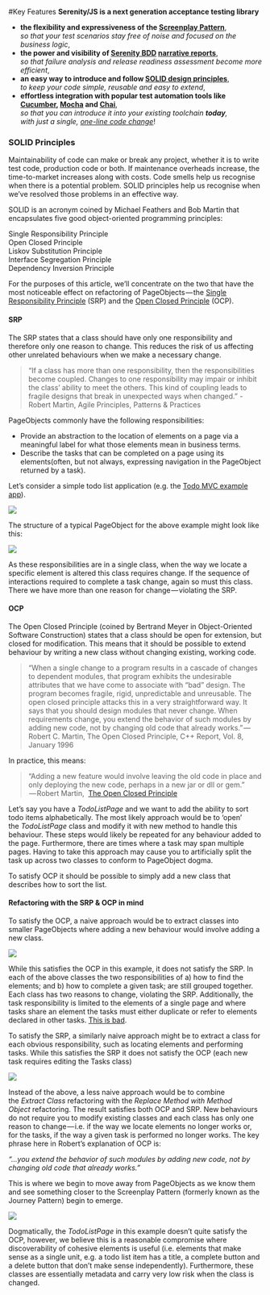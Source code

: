 #Key Features
**Serenity/JS is a next generation acceptance testing library**

*   **the flexibility and expressiveness of the [Screenplay Pattern](design/screenplay-pattern.html)**,  
    _so that your test scenarios stay free of noise and focused on the business logic_,
*   **the power and visibility of [Serenity BDD](http://serenity-bdd.info/#/documentation) [narrative reports](overview/reporting.html)**,  
    _so that failure analysis and release readiness assessment become more efficient_,
*   **an easy way to introduce and follow [SOLID design principles](https://en.wikipedia.org/wiki/SOLID_(object-oriented_design))**,  
    _to keep your code simple, reusable and easy to extend_,
*   **effortless integration with popular test automation tools like [Cucumber](cucumber/readme.html), [Mocha](mocha/readme.html) and [Chai](design/assertions.html)**,  
    _so that you can introduce it into your existing toolchain **today**,  
    with just a single, [one-line code change](overview/retrofitting.html)_!


### SOLID Principles

Maintainability of code can make or break any project, whether it is to write test code, production code or both. If maintenance overheads increase, the time-to-market increases along with costs. Code smells help us recognise when there is a potential problem. SOLID principles help us recognise when we’ve resolved those problems in an effective way.

SOLID is an acronym coined by Michael Feathers and Bob Martin that encapsulates five good object-oriented programming principles:

Single Responsibility Principle  
Open Closed Principle  
Liskov Substitution Principle  
Interface Segregation Principle  
Dependency Inversion Principle

For the purposes of this article, we’ll concentrate on the two that have the most noticeable effect on refactoring of PageObjects — the [Single Responsibility Principle](http://bit.ly/rg-srp) (SRP) and the [Open Closed Principle](http://bit.ly/rg-ocp) (OCP).

#### SRP

The SRP states that a class should have only one responsibility and therefore only one reason to change. This reduces the risk of us affecting other unrelated behaviours when we make a necessary change.

> “If a class has more than one responsibility, then the responsibilities become coupled. Changes to one responsibility may impair or inhibit the class’ ability to meet the others. This kind of coupling leads to fragile designs that break in unexpected ways when changed.” -Robert Martin, Agile Principles, Patterns & Practices

PageObjects commonly have the following responsibilities:

*   Provide an abstraction to the location of elements on a page via a meaningful label for what those elements mean in business terms.
*   Describe the tasks that can be completed on a page using its elements(often, but not always, expressing navigation in the PageObject returned by a task).

Let’s consider a simple todo list application (e.g. the [Todo MVC example app](http://bit.ly/rg-todomvc)).

![](https://d262ilb51hltx0.cloudfront.net/max/800/0*u8MCnsbNJZeV36Ju.)

The structure of a typical PageObject for the above example might look like this:

![](https://d262ilb51hltx0.cloudfront.net/max/800/0*0er2D74ujAMYzt0Q.)

As these responsibilities are in a single class, when the way we locate a specific element is altered this class requires change. If the sequence of interactions required to complete a task change, again so must this class. There we have more than one reason for change — violating the SRP.

#### OCP

The Open Closed Principle (coined by Bertrand Meyer in Object-Oriented Software Construction) states that a class should be open for extension, but closed for modification. This means that it should be possible to extend behaviour by writing a new class without changing existing, working code.

> “When a single change to a program results in a cascade of changes to dependent modules, that program exhibits the undesirable attributes that we have come to associate with “bad” design. The program becomes fragile, rigid, unpredictable and unreusable. The open closed principle attacks this in a very straightforward way. It says that you should design modules that never change. When requirements change, you extend the behavior of such modules by adding new code, not by changing old code that already works.” — Robert C. Martin, The Open Closed Principle, C++ Report, Vol. 8, January 1996

In practice, this means:

> “Adding a new feature would involve leaving the old code in place and only deploying the new code, perhaps in a new jar or dll or gem.”  
>  — Robert Martin,  [The Open Closed Principle](http://bit.ly/rg-ocp)

Let’s say you have a _TodoListPage_ and we want to add the ability to sort todo items alphabetically. The most likely approach would be to ‘open’ the _TodoListPage_ class and modify it with new method to handle this behaviour. These steps would likely be repeated for any behaviour added to the page. Furthermore, there are times where a task may span multiple pages. Having to take this approach may cause you to artificially split the task up across two classes to conform to PageObject dogma.

To satisfy OCP it should be possible to simply add a new class that describes how to sort the list.

#### Refactoring with the SRP & OCP in mind

To satisfy the OCP, a naive approach would be to extract classes into smaller PageObjects where adding a new behaviour would involve adding a new class.

![](https://d262ilb51hltx0.cloudfront.net/max/800/0*t4i0_t86lPSGMEK9.)

While this satisfies the OCP in this example, it does not satisfy the SRP. In each of the above classes the two responsibilities of a) how to find the elements; and b) how to complete a given task; are still grouped together. Each class has two reasons to change, violating the SRP. Additionally, the task responsibility is limited to the elements of a single page and where tasks share an element the tasks must either duplicate or refer to elements declared in other tasks. [This is bad](http://bit.ly/rg-shotgun-surgery).

To satisfy the SRP, a similarly naive approach might be to extract a class for each obvious responsibility, such as locating elements and performing tasks. While this satisfies the SRP it does not satisfy the OCP (each new task requires editing the Tasks class)

![](https://d262ilb51hltx0.cloudfront.net/max/800/0*Jsz7SfUSzksWY1F5.)

Instead of the above, a less naive approach would be to combine the _Extract Class_ refactoring with the _Replace Method with Method Object_ refactoring. The result satisfies both OCP and SRP. New behaviours do not require you to modify existing classes and each class has only one reason to change — i.e. if the way we locate elements no longer works or, for the tasks, if the way a given task is performed no longer works. The key phrase here in Robert’s explanation of OCP is:

_“…you extend the behavior of such modules by adding new code, not by changing old code that already works.”_

This is where we begin to move away from PageObjects as we know them and see something closer to the Screenplay Pattern (formerly known as the Journey Pattern) begin to emerge.

![](https://d262ilb51hltx0.cloudfront.net/max/800/0*FEf0kOPNjDg7rakV.)

Dogmatically, the _TodoListPage_ in this example doesn’t quite satisfy the OCP, however, we believe this is a reasonable compromise where discoverability of cohesive elements is useful (i.e. elements that make sense as a single unit, e.g. a todo list item has a title, a complete button and a delete button that don’t make sense independently). Furthermore, these classes are essentially metadata and carry very low risk when the class is changed.


